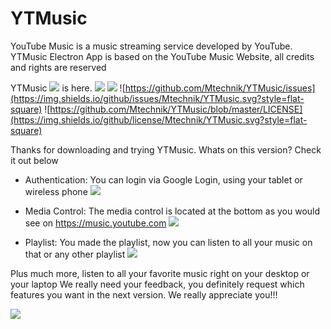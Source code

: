 # YTMusic
YouTube Music is a music streaming service developed by YouTube. YTMusic Electron App is based on the YouTube Music Website, all credits and rights are reserved

YTMusic ![](https://img.shields.io/github/release-pre/mtechnik/ytmusic.svg?style=flat-square) is here.
![](https://img.shields.io/github/languages/top/mtechnik/ytmusic.svg?style=flat-square)   ![](https://img.shields.io/github/repo-size/mtechnik/ytmusic.svg?style=flat-square) ![https://github.com/Mtechnik/YTMusic/issues](https://img.shields.io/github/issues/Mtechnik/YTMusic.svg?style=flat-square) ![https://github.com/Mtechnik/YTMusic/blob/master/LICENSE](https://img.shields.io/github/license/Mtechnik/YTMusic.svg?style=flat-square) 

Thanks for downloading and trying YTMusic.
Whats on this version? Check it out below
*  Authentication: You can login via Google Login, using your tablet or wireless phone
                  ![](https://www.mediafire.com/convkey/4d54/twvbzdbe76ad4urzg.jpg?size_id=4)

*  Media Control: The media control is located at the bottom as you would see on https://music.youtube.com 
![](https://www.mediafire.com/convkey/a1c2/di2l6i11qp7f6hmzg.jpg?size_id=5)

* Playlist: You made the playlist, now you can listen to all your music on that or any other playlist
![](http://www.mediafire.com/convkey/3356/fg756f9a8dhu9oizg.jpg?size_id=4)

Plus much more, listen to all your favorite music right on your desktop or your laptop
We really need your feedback, you definitely request which features you want in the next version. We really appreciate  you!!!

![](https://img.shields.io/github/search/Mtechnik/YTMusic/music.svg?style=flat-square)
